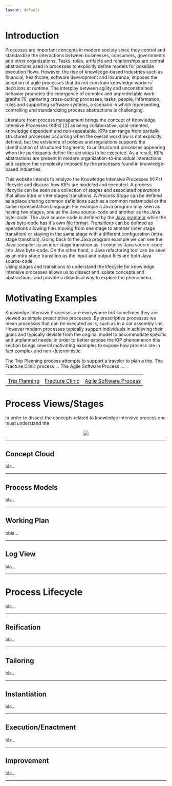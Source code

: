 ```yaml
---
layout: default
---
```


# Introduction

Processes are important concepts in modern society since they control and standardize the interactions between businesses, consumers, governments and other organizations. Tasks, roles, artifacts and relationships are central abstractions used in processes to explicitly define models for possible execution flows. However, the rise of knowledge-based industries such as financial, healthcare, software development and insurance, imposes the adoption of agile processes that do not constrain knowledge workers’ decisions at runtime. The interplay between agility and unconstrained behavior promotes the emergence of complex and unpredictable work-graphs [1], gathering cross-cutting processes, tasks, people, information, rules and supporting software systems, a scenario in which representing, controlling and standardizing process abstractions is challenging.

Literature from process management brings the concept of Knowledge Intensive Processes (KIPs) [2] as being collaborative, goal-oriented, knowledge dependent and non-repeatable. KIPs can range from partially structured processes occurring when the overall workflow is not explicitly defined, but the existence of policies and regulations supports the identification of structured fragments; to unstructured processes appearing when the participants define the activities to be executed. As a result, KIPs abstractions are present in modern organization-to-individual interactions and capture the complexity imposed by the processes found in knowledge-based industries.

This website intends to analyze the Knowledge Intensive Processes (KIPs) lifecycle and discuss how KIPs are modeled and executed. A process lifecycle can be seen as a collection of _stages_ and associated _operations_ that allow intra or inter stages transitions. A _Process Stage_ can be defined as a place sharing common definitions such as a common metamodel or the same representation language. For example a Java program may seen as having two stages, one as the Java source-code and another as the Java byte-code. The Java source-code is defined by the [Java grammar](https://docs.oracle.com/javase/specs/jls/se7/html/jls-18.html) while the Java byte-code has it's own [file format](https://docs.oracle.com/javase/specs/jvms/se7/html/jvms-4.html).
 _Transitions_  can be defined as operations allowing files moving from one stage to another (inter stage transition) or staying in the same stage with a different configuration (intra stage transition). Going back to the Java program example we can see the Java compiler as an inter stage transition as it compiles Java source-code into Java byte-code. On the other hand, a Java refactoring tool can be seen as an intra stage transition as the input and output files are both Java source-code.  
 Using stages and transitions to understand the lifecycle for knowledge intensive processes allows us to dissect and isolate concepts and abstractions, and provide a didactical way to explore the phenomena.  


# Motivating Examples

Knowledge Intensive Processes are everywhere but sometimes they are viewed as simple prescriptive processes. By prescriptive processes we mean processes that can be executed as is, such as in a car assembly line. However modern processes typically support individuals in achieving their goals and typically deviate from the original model to accommodate specific and unplanned needs. In order to better expose the KIP phenomenon this section brings several motivating examples to expose how process are in fact complex and non-deterministic.

The Trip Planning process attempts to support a traveler to plan a trip.
The Fracture Clinic process ...
The Agile Software Process ....
.


<table style="width:100%">
  <tr>
    <th></th>
    <th></th>
    <th></th>
  </tr>
  <tr>
    <td><center><a href="./trip_plan/tp_bigpicture.html">Trip Planning</a></center></td>
    <td><center><a href="https://www.w3schools.com/">Fracture Clinic</a></center></td>
    <td><center><a href="https://www.w3schools.com/">Agile Software Process</a></center></td>
  </tr>
</table>




# Process Views/Stages


In order to dissect the concepts related to knowledge intensive process one must understand the

<center>
<img src="https://docs.google.com/drawings/d/e/2PACX-1vTScmjPsEwlmqBdLHqHoU6OJ50CdaebiubPnxCxGSQ0ZfJZTWQaX8T7bH9XyBlc6--0iDwEQCyjrw9L/pub?w=525&amp;h=620">
</center>

***

## Concept Cloud

bla...

***

## Process Models

bla...

***

## Working Plan

bbla...

***

## Log View

bla...

***


# Process Lifecycle

bla...

***

## Reification

bla...

***

## Tailoring

bla...

***

## Instantiation

bla...

***

## Execution/Enactment

bla...

***

## Improvement

bla...

***
